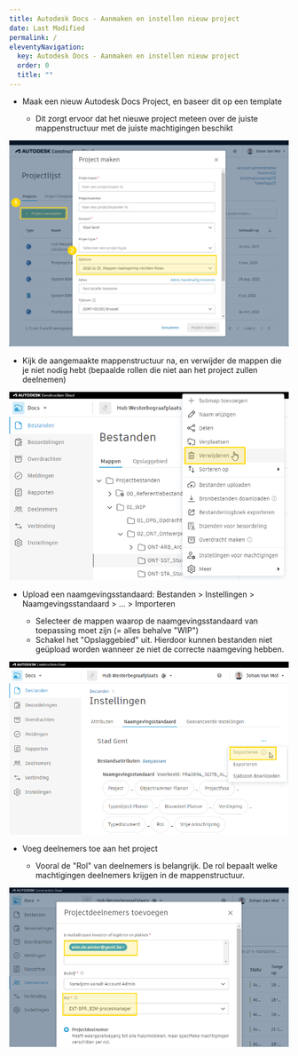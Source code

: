 ```yaml
---
title: Autodesk Docs - Aanmaken en instellen nieuw project
date: Last Modified
permalink: /
eleventyNavigation:
  key: Autodesk Docs - Aanmaken en instellen nieuw project
  order: 0
  title: ""
---
```

* Maak een nieuw Autodesk Docs Project, en baseer dit op een template

  * Dit zorgt ervoor dat het nieuwe project meteen over de juiste mappenstructuur met de juiste machtigingen beschikt

![project-sjabloon](/content/images/project-sjabloon.png "project-sjabloon")

* Kijk de aangemaakte mappenstructuur na, en verwijder de mappen die je niet nodig hebt (bepaalde rollen die niet aan het project zullen deelnemen)

![map-verwijderen](/content/images/map-verwijderen.png "map-verwijderen")

* Upload een naamgevingsstandaard: Bestanden > Instellingen > Naamgevingsstandaard > ... > Importeren

  * Selecteer de mappen waarop de naamgevingsstandaard van toepassing moet zijn (= alles behalve "WIP")
  * Schakel het "Opslaggebied" uit.  Hierdoor kunnen bestanden niet geüpload worden wanneer ze niet de correcte naamgeving hebben.

![import-naamgevingsstandaard](/content/images/import-naamgevingsstandaard.png "import-naamgevingsstandaard")

* Voeg deelnemers toe aan het project

  * Vooral de "Rol" van deelnemers is belangrijk.  De rol bepaalt welke machtigingen deelnemers krijgen in de mappenstructuur.

![projectdeelnemer-toevoegen](/content/images/projectdeelnemer-toevoegen.png "projectdeelnemer-toevoegen")